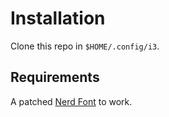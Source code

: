 # Installation

Clone this repo in `$HOME/.config/i3`.

## Requirements

A patched [Nerd Font](https://github.com/ryanoasis/nerd-fonts) to work.
